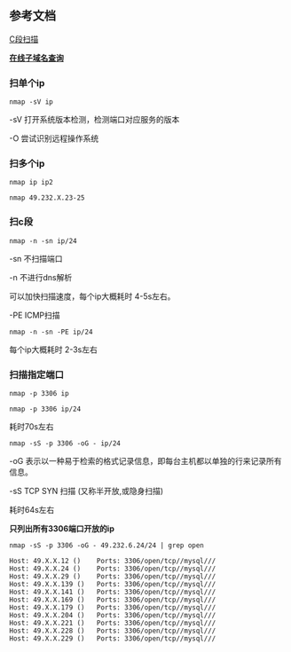 
## 参考文档

[C段扫描](https://blog.csdn.net/jpygx123/article/details/84074654)

[**在线子域名查询**](https://phpinfo.me/domain/)

### 扫单个ip

```nmap -sV ip```

-sV 打开系统版本检测，检测端口对应服务的版本

-O 尝试识别远程操作系统

### 扫多个ip

```nmap ip ip2```

```nmap 49.232.X.23-25```

### 扫c段

```nmap -n -sn ip/24```

-sn 不扫描端口

-n  不进行dns解析

可以加快扫描速度，每个ip大概耗时 4-5s左右。

-PE ICMP扫描

```nmap -n -sn -PE ip/24```

每个ip大概耗时 2-3s左右

### 扫描指定端口

```nmap -p 3306 ip```

```nmap -p 3306 ip/24```

耗时70s左右

```nmap -sS -p 3306 -oG - ip/24```

-oG 表示以一种易于检索的格式记录信息，即每台主机都以单独的行来记录所有信息。

-sS TCP SYN 扫描 (又称半开放,或隐身扫描)

耗时64s左右

**只列出所有3306端口开放的ip**

```nmap -sS -p 3306 -oG - 49.232.6.24/24 | grep open```

	Host: 49.X.X.12 ()    Ports: 3306/open/tcp//mysql///
	Host: 49.X.X.24 ()    Ports: 3306/open/tcp//mysql///
	Host: 49.X.X.29 ()    Ports: 3306/open/tcp//mysql///
	Host: 49.X.X.139 ()   Ports: 3306/open/tcp//mysql///
	Host: 49.X.X.141 ()   Ports: 3306/open/tcp//mysql///
	Host: 49.X.X.169 ()   Ports: 3306/open/tcp//mysql///
	Host: 49.X.X.179 ()   Ports: 3306/open/tcp//mysql///
	Host: 49.X.X.204 ()   Ports: 3306/open/tcp//mysql///
	Host: 49.X.X.221 ()   Ports: 3306/open/tcp//mysql///
	Host: 49.X.X.228 ()   Ports: 3306/open/tcp//mysql///
	Host: 49.X.X.229 ()   Ports: 3306/open/tcp//mysql///
